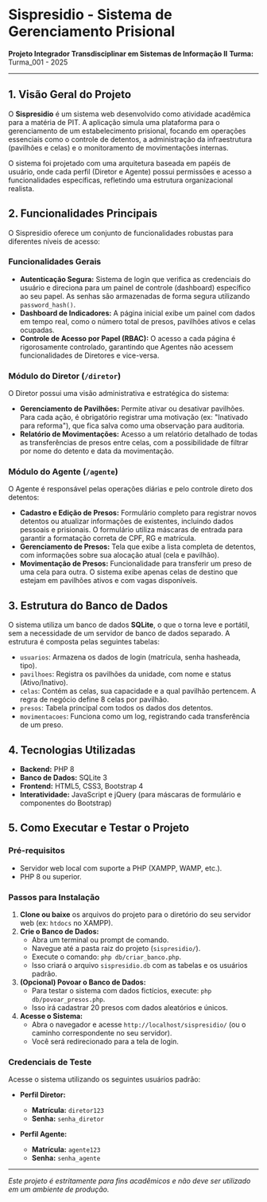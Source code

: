 # Sispresidio - Sistema de Gerenciamento Prisional

**Projeto Integrador Transdisciplinar em Sistemas de Informação II** **Turma:** Turma_001 - 2025

---

## 1. Visão Geral do Projeto

O **Sispresidio** é um sistema web desenvolvido como atividade acadêmica para a matéria de PIT. A aplicação simula uma plataforma para o gerenciamento de um estabelecimento prisional, focando em operações essenciais como o controle de detentos, a administração da infraestrutura (pavilhões e celas) e o monitoramento de movimentações internas.

O sistema foi projetado com uma arquitetura baseada em papéis de usuário, onde cada perfil (Diretor e Agente) possui permissões e acesso a funcionalidades específicas, refletindo uma estrutura organizacional realista.

## 2. Funcionalidades Principais

O Sispresidio oferece um conjunto de funcionalidades robustas para diferentes níveis de acesso:

### Funcionalidades Gerais
- **Autenticação Segura:** Sistema de login que verifica as credenciais do usuário e direciona para um painel de controle (dashboard) específico ao seu papel. As senhas são armazenadas de forma segura utilizando `password_hash()`.
- **Dashboard de Indicadores:** A página inicial exibe um painel com dados em tempo real, como o número total de presos, pavilhões ativos e celas ocupadas.
- **Controle de Acesso por Papel (RBAC):** O acesso a cada página é rigorosamente controlado, garantindo que Agentes não acessem funcionalidades de Diretores e vice-versa.

### Módulo do Diretor (`/diretor`)
O Diretor possui uma visão administrativa e estratégica do sistema:

- **Gerenciamento de Pavilhões:** Permite ativar ou desativar pavilhões. Para cada ação, é obrigatório registrar uma motivação (ex: "Inativado para reforma"), que fica salva como uma observação para auditoria.
- **Relatório de Movimentações:** Acesso a um relatório detalhado de todas as transferências de presos entre celas, com a possibilidade de filtrar por nome do detento e data da movimentação.

### Módulo do Agente (`/agente`)
O Agente é responsável pelas operações diárias e pelo controle direto dos detentos:

- **Cadastro e Edição de Presos:** Formulário completo para registrar novos detentos ou atualizar informações de existentes, incluindo dados pessoais e prisionais. O formulário utiliza máscaras de entrada para garantir a formatação correta de CPF, RG e matrícula.
- **Gerenciamento de Presos:** Tela que exibe a lista completa de detentos, com informações sobre sua alocação atual (cela e pavilhão).
- **Movimentação de Presos:** Funcionalidade para transferir um preso de uma cela para outra. O sistema exibe apenas celas de destino que estejam em pavilhões ativos e com vagas disponíveis.

## 3. Estrutura do Banco de Dados

O sistema utiliza um banco de dados **SQLite**, o que o torna leve e portátil, sem a necessidade de um servidor de banco de dados separado. A estrutura é composta pelas seguintes tabelas:

- `usuarios`: Armazena os dados de login (matrícula, senha hasheada, tipo).
- `pavilhoes`: Registra os pavilhões da unidade, com nome e status (Ativo/Inativo).
- `celas`: Contém as celas, sua capacidade e a qual pavilhão pertencem. A regra de negócio define 8 celas por pavilhão.
- `presos`: Tabela principal com todos os dados dos detentos.
- `movimentacoes`: Funciona como um log, registrando cada transferência de um preso.

## 4. Tecnologias Utilizadas

- **Backend:** PHP 8
- **Banco de Dados:** SQLite 3
- **Frontend:** HTML5, CSS3, Bootstrap 4
- **Interatividade:** JavaScript e jQuery (para máscaras de formulário e componentes do Bootstrap)

## 5. Como Executar e Testar o Projeto

### Pré-requisitos
- Servidor web local com suporte a PHP (XAMPP, WAMP, etc.).
- PHP 8 ou superior.

### Passos para Instalação
1.  **Clone ou baixe** os arquivos do projeto para o diretório do seu servidor web (ex: `htdocs` no XAMPP).
2.  **Crie o Banco de Dados:**
    - Abra um terminal ou prompt de comando.
    - Navegue até a pasta raiz do projeto (`sispresidio/`).
    - Execute o comando: `php db/criar_banco.php`.
    - Isso criará o arquivo `sispresidio.db` com as tabelas e os usuários padrão.
3.  **(Opcional) Povoar o Banco de Dados:**
    - Para testar o sistema com dados fictícios, execute: `php db/povoar_presos.php`.
    - Isso irá cadastrar 20 presos com dados aleatórios e únicos.
4.  **Acesse o Sistema:**
    - Abra o navegador e acesse `http://localhost/sispresidio/` (ou o caminho correspondente no seu servidor).
    - Você será redirecionado para a tela de login.

### Credenciais de Teste
Acesse o sistema utilizando os seguintes usuários padrão:

-   **Perfil Diretor:**
    -   **Matrícula:** `diretor123`
    -   **Senha:** `senha_diretor`

-   **Perfil Agente:**
    -   **Matrícula:** `agente123`
    -   **Senha:** `senha_agente`

---
*Este projeto é estritamente para fins acadêmicos e não deve ser utilizado em um ambiente de produção.*
